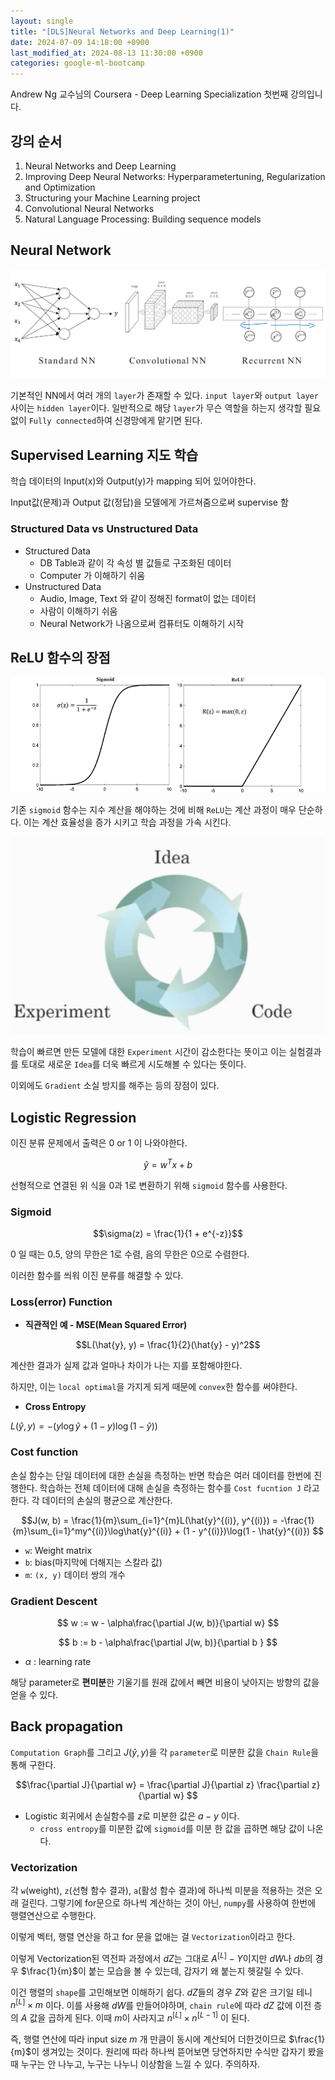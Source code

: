 ```yaml
---
layout: single
title: "[DLS]Neural Networks and Deep Learning(1)"
date: 2024-07-09 14:18:00 +0900
last_modified_at: 2024-08-13 11:30:00 +0900
categories: google-ml-bootcamp
---
```


Andrew Ng 교수님의 Coursera - Deep Learning Specialization 첫번째 강의입니다.

## 강의 순서

1. Neural Networks and Deep Learning
2. Improving Deep Neural Networks: Hyperparametertuning, Regularization and Optimization
3. Structuring your Machine Learning project
4. Convolutional Neural Networks
5. Natural Language Processing: Building sequence models

## Neural Network

![NN](/assets/images/2024-07-09/NN.png)

기본적인 NN에서 여러 개의 `layer`가 존재할 수 있다. `input layer`와 `output layer` 사이는 `hidden layer`이다. 일반적으로 해당 `layer`가 무슨 역할을 하는지 생각할 필요 없이 `Fully connected`하여 신경망에게 맡기면 된다.

## Supervised Learning 지도 학습

학습 데이터의 Input(x)와 Output(y)가 mapping 되어 있어야한다.

Input값(문제)과 Output 값(정답)을 모델에게 가르쳐줌으로써 supervise 함

### Structured Data vs Unstructured Data

- Structured Data
  - DB Table과 같이 각 속성 별 값들로 구조화된 데이터
  - Computer 가 이해하기 쉬움
- Unstructured Data
  - Audio, Image, Text 와 같이 정해진 format이 없는 데이터
  - 사람이 이해하기 쉬움
  - Neural Network가 나옴으로써 컴퓨터도 이해하기 시작

## ReLU 함수의 장점

![Activate Fuction](/assets/images/2024-07-09/af.png)

기존 `sigmoid` 함수는 지수 계산을 해야하는 것에 비해 `ReLU`는 계산 과정이 매우 단순하다. 이는 계산 효율성을 증가 시키고 학습 과정을 가속 시킨다.

![dl-process](/assets/images/2024-07-09/dl-process.png)

학습이 빠르면 만든 모델에 대한 `Experiment` 시간이 감소한다는 뜻이고 이는 실험결과를 토대로 새로운 `Idea`를 더욱 빠르게 시도해볼 수 있다는 뜻이다.

이외에도 `Gradient` 소실 방지를 해주는 등의 장점이 있다.

## Logistic Regression

이진 분류 문제에서 출력은 0 or 1 이 나와야한다.

$$\hat{y} = w^Tx + b$$

선형적으로 연결된 위 식을 0과 1로 변환하기 위해 `sigmoid` 함수를 사용한다.

### Sigmoid

$$\sigma(z) = \frac{1}{1 + e^{-z}}$$

0 일 때는 0.5, 양의 무한은 1로 수렴, 음의 무한은 0으로 수렴한다.

이러한 함수를 씌워 이진 분류를 해결할 수 있다.

### Loss(error) Function

- **직관적인 예 - MSE(Mean Squared Error)**

$$L(\hat{y}, y) = \frac{1}{2}(\hat{y} - y)^2$$

계산한 결과가 실제 값과 얼마나 차이가 나는 지를 포함해야한다.

하지만, 이는 `local optimal`을 가지게 되게 때문에 `convex`한 함수를 써야한다.

- **Cross Entropy**

$L(\hat{y}, y) = -(y\log\hat{y} + (1 - y)\log(1 - \hat{y}))$

### Cost function

손실 함수는 단일 데이터에 대한 손실을 측정하는 반면 학습은 여러 데이터를 한번에 진행한다. 학습하는 전체 데이터에 대해 손실을 측정하는 함수를 `Cost fucntion J` 라고 한다. 각 데이터의 손실의 평균으로 계산한다.

$$J(w, b) = \frac{1}{m}\sum_{i=1}^{m}L(\hat{y}^{(i)}, y^{(i)}) = -\frac{1}{m}\sum_{i=1}^my^{(i)}\log\hat{y}^{(i)} + (1 - y^{(i)})\log(1 - \hat{y}^{(i)}) $$

- `w`: Weight matrix
- `b`: bias(마지막에 더해지는 스칼라 값)
- `m`: `(x, y)` 데이터 쌍의 개수

### Gradient Descent

$$ w := w - \alpha\frac{\partial J(w, b)}{\partial w} $$

$$ b := b - \alpha\frac{\partial J(w, b)}{\partial b } $$

- $\alpha$ : learning rate

해당 parameter로 **편미분**한 기울기를 원래 값에서 빼면 비용이 낮아지는 방향의 값을 얻을 수 있다.

## Back propagation

`Computation Graph`를 그리고 $J(\hat{y}, y)$을 각 `parameter`로 미분한 값을 `Chain Rule`을 통해 구한다.

$$\frac{\partial J}{\partial w} = \frac{\partial J}{\partial z} \frac{\partial z}{\partial w} $$

- Logistic 회귀에서 손실함수를 $z$로 미분한 값은 $a - y$ 이다.
  - `cross entropy`를 미분한 값에 `sigmoid`를 미분 한 값을 곱하면 해당 값이 나온다.

### Vectorization

각 `w`(weight), `z`(선형 함수 결과), `a`(활성 함수 결과)에 하나씩 미분을 적용하는 것은 오래 걸린다. 그렇기에 for문으로 하나씩 계산하는 것이 아닌, `numpy`를 사용하여 한번에 행렬연산으로 수행한다.

이렇게 벡터, 행렬 연산을 하고 for 문을 없애는 걸 `Vectorization`이라고 한다.

이렇게 Vectorization된 역전파 과정에서 $dZ$는 그대로 $A^{[L]} - Y$이지만 $dW$나 $db$의 경우 $\frac{1}{m}$이 붙는 모습을 볼 수 있는데, 갑자기 왜 붙는지 헷갈릴 수 있다.

이건 행렬의 `shape`를 고민해보면 이해하기 쉽다. $dZ$들의 경우 $Z$와 같은 크기일 테니 $n^{[L]} \times m$ 이다. 이를 사용해 $dW$를 만들어야하며, `chain rule`에 따라 $dZ$ 값에 이전 층의 $A$ 값을 곱하게 된다. 이때 $m$이 사라지고 $n^{[L]} \times n^{[L - 1]}$ 이 된다.

즉, 행렬 연산에 따라 input size $m$ 개 만큼이 동시에 계산되어 더한것이므로 $\frac{1}{m}$이 생겨있는 것이다. 원리에 따라 하나씩 뜯어보면 당연하지만 수식만 갑자기 봤을 때 누구는 안 나누고, 누구는 나누니 이상함을 느낄 수 있다. 주의하자.
